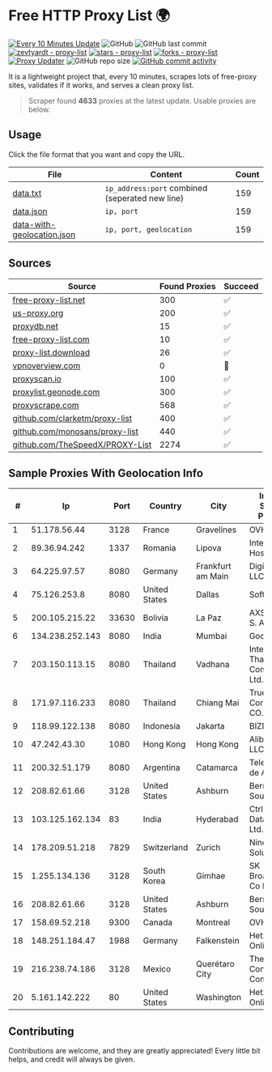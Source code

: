 
# Free HTTP Proxy List 🌍

[![Every 10 Minutes Update](https://github.com/mertguvencli/http-proxy-list/actions/workflows/main.yml/badge.svg?branch=main)](https://github.com/mertguvencli/http-proxy-list/actions/workflows/main.yml)
![GitHub](https://img.shields.io/github/license/mertguvencli/http-proxy-list)
![GitHub last commit](https://img.shields.io/github/last-commit/mertguvencli/http-proxy-list)
[![zevtyardt - proxy-list](https://img.shields.io/static/v1?label=zevtyardt&message=proxy-list&color=blue&logo=github)](https://github.com/zevtyardt/proxy-list "Go to GitHub repo")
[![stars - proxy-list](https://img.shields.io/github/stars/zevtyardt/proxy-list?style=social)](https://github.com/zevtyardt/proxy-list)
[![forks - proxy-list](https://img.shields.io/github/forks/zevtyardt/proxy-list?style=social)](https://github.com/zevtyardt/proxy-list)
[![Proxy Updater](https://github.com/zevtyardt/proxy-list/workflows/Proxy%20Updater/badge.svg)](https://github.com/zevtyardt/proxy-list/actions?query=workflow:"Proxy+Updater")
![GitHub repo size](https://img.shields.io/github/repo-size/zevtyardt/proxy-list)
[![GitHub commit activity](https://img.shields.io/github/commit-activity/m/zevtyardt/proxy-list?logo=commits)](https://github.com/zevtyardt/proxy-list/commits/main)

It is a lightweight project that, every 10 minutes, scrapes lots of free-proxy sites, validates if it works, and serves a clean proxy list.

> Scraper found **4633** proxies at the latest update. Usable proxies are below.

## Usage

Click the file format that you want and copy the URL.

|File|Content|Count|
|----|-------|-----|
|[data.txt](https://raw.githubusercontent.com/mertguvencli/http-proxy-list/main/proxy-list/data.txt)|`ip_address:port` combined (seperated new line)|159|
|[data.json](https://raw.githubusercontent.com/mertguvencli/http-proxy-list/main/proxy-list/data.json)|`ip, port`|159|
|[data-with-geolocation.json](https://raw.githubusercontent.com/mertguvencli/http-proxy-list/main/proxy-list/data-with-geolocation.json)|`ip, port, geolocation`|159|

## Sources

|Source|Found Proxies|Succeed|
|------|-------------|-------|
|[free-proxy-list.net](https://free-proxy-list.net)|300|✅|
|[us-proxy.org](https://www.us-proxy.org)|200|✅|
|[proxydb.net](http://proxydb.net)|15|✅|
|[free-proxy-list.com](https://free-proxy-list.com/?page=&port=&type%5B%5D=http&type%5B%5D=https&up_time=0&search=Search)|10|✅|
|[proxy-list.download](https://www.proxy-list.download/HTTP)|26|✅|
|[vpnoverview.com](https://vpnoverview.com/privacy/anonymous-browsing/free-proxy-servers)|0|🚫|
|[proxyscan.io](https://www.proxyscan.io)|100|✅|
|[proxylist.geonode.com](https://proxylist.geonode.com/api/proxy-list?limit=300&page=1&sort_by=lastChecked&sort_type=desc&protocols=http,https)|300|✅|
|[proxyscrape.com](https://api.proxyscrape.com/v2/?request=displayproxies&protocol=http&timeout=10000&country=all&ssl=all&anonymity=all)|568|✅|
|[github.com/clarketm/proxy-list](https://raw.githubusercontent.com/clarketm/proxy-list/master/proxy-list-raw.txt)|400|✅|
|[github.com/monosans/proxy-list](https://raw.githubusercontent.com/monosans/proxy-list/main/proxies/http.txt)|440|✅|
|[github.com/TheSpeedX/PROXY-List](https://raw.githubusercontent.com/TheSpeedX/PROXY-List/master/http.txt)|2274|✅|


## Sample Proxies With Geolocation Info

|#|Ip|Port|Country|City|Internet Service Provider|
|-|--|----|-------|----|-------------------------|
|1|51.178.56.44|3128|France|Gravelines|OVH SAS|
|2|89.36.94.242|1337|Romania|Lipova|Interkvm Host SRL|
|3|64.225.97.57|8080|Germany|Frankfurt am Main|DigitalOcean, LLC|
|4|75.126.253.8|8080|United States|Dallas|SoftLayer|
|5|200.105.215.22|33630|Bolivia|La Paz|AXS Bolivia S. A.|
|6|134.238.252.143|8080|India|Mumbai|Google LLC|
|7|203.150.113.15|8080|Thailand|Vadhana|Internet Thailand Company Ltd.|
|8|171.97.116.233|8080|Thailand|Chiang Mai|True Internet Corporation CO. Ltd.|
|9|118.99.122.138|8080|Indonesia|Jakarta|BIZNET|
|10|47.242.43.30|1080|Hong Kong|Hong Kong|Alibaba.com LLC|
|11|200.32.51.179|8080|Argentina|Catamarca|Telefonica de Argentina|
|12|208.82.61.66|3128|United States|Ashburn|Bernardi Sounds|
|13|103.125.162.134|83|India|Hyderabad|CtrlS Datacenters Ltd.|
|14|178.209.51.218|7829|Switzerland|Zurich|Nine Internet Solutions AG|
|15|1.255.134.136|3128|South Korea|Gimhae|SK Broadband Co Ltd|
|16|208.82.61.66|3128|United States|Ashburn|Bernardi Sounds|
|17|158.69.52.218|9300|Canada|Montreal|OVH SAS|
|18|148.251.184.47|1988|Germany|Falkenstein|Hetzner Online GmbH|
|19|216.238.74.186|3128|Mexico|Querétaro City|The Constant Company|
|20|5.161.142.222|80|United States|Washington|Hetzner Online GmbH|



## Contributing

Contributions are welcome, and they are greatly appreciated! Every
little bit helps, and credit will always be given.

